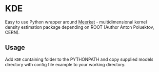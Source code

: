 # KDE

Easy to use Python wrapper around [Meerkat](https://meerkat.hepforge.org/) - multidimensional kernel density estimation package depending on ROOT (Author Anton Poluektov, CERN).

## Usage

Add `KDE` containing folder to the PYTHONPATH and copy supplied models directory with config file example to your working directory.
